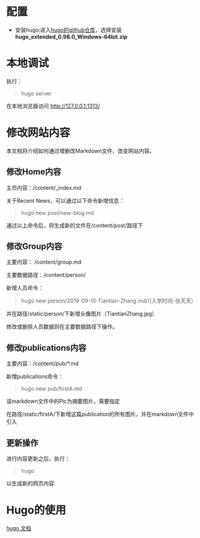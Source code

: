 # 配置
- 安装hugo:进入[hugo的github仓库](https://github.com/gohugoio/hugo/releases)，选择安装 <strong>hugo_extended_0.98.0_Windows-64bit.zip</strong>
# 本地调试
执行：
> hugo server

在本地浏览器访问 http://127.0.0.1:1313/

# 修改网站内容
本文档将介绍如何通过增删改Markdown文件，改变网站内容。
## 修改Home内容
主页内容：/content/\_index.md

关于Recent News，可以通过以下命令新增信息：
> hugo new post/new-blog.md

通过以上命令后，将生成新的文件在/content/post/路径下

## 修改Group内容
主要内容： /content/group.md

主要数据路径：/content/person/

新增人员命令：
>hugo new person/2019-09-10-Tiantian-Zhang.md//(入学时间-张天天）

并在路径/static/person/下新增头像图片（TiantianZhang.jpg）

修改或删除人员数据则在主要数据路径下操作。

## 修改publications内容
主要内容：/content/pub/*.md

新增publications命令：
>hugo new pub/firstA.md

该markdown文件中的Pic为摘要图片，需要指定

在路径/static/firstA/下新增这篇publication的所有图片，并在markdown文件中引入

## 更新操作
进行内容更新之后，执行：
> hugo

以生成新的网页内容

# Hugo的使用
[hugo 文档](https://gohugo.io/getting-started/quick-start/)

